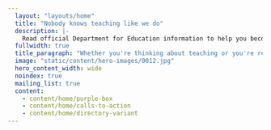 ```yaml
---
  layout: "layouts/home"
  title: "Nobody knows teaching like we do"
  description: |-
    Read official Department for Education information to help you become a teacher. Learn about funding, teacher training, and steps to become a teacher. 
  fullwidth: true
  title_paragraph: "Whether you're thinking about teaching or you're ready to apply, we can help. Get into Teaching offers free advice and support to decide if teaching in a primary or secondary school in England is right for you."
  image: "static/content/hero-images/0012.jpg"
  hero_content_width: wide
  noindex: true
  mailing_list: true
  content:
    - content/home/purple-box
    - content/home/calls-to-action
    - content/home/directory-variant
---
```

